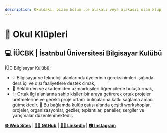 ```yaml
---
description: Okuldaki, bizim bölüm ile alakalı veya alakasız olan klüpler ile ilgili bilgiler buraya eklenecektir.
---
```


# 👯 Okul Klüpleri

## 💻 İÜCBK | İsatnbul Üniversitesi Bilgisayar Kulübü
İÜC Bilgisayar Kulübü; 
- 💡 Bilgisayar ve teknoloji alanlarında üyelerinin gereksinimleri ışığında ders içi ve dışı faaliyetlere destek olmak, 
- 🎉 Sektörden ve akademiden uzman kişileri öğrencilerle buluşturmak,
- ✨ Ortak ilgi alanlarına sahip kişileri bir araya getirerek ortak projeler üretmelerine ve gerekli proje ortamı bulmalarına katkı sağlama amacı gütmektedir. 
🎈 Bu bağlamda kulüp çatısı altında çeşitli workshoplar, projeler, organizasyonlar, geziler, toplantılar, paneller, sergiler ve yarışmalar düzenlenmektedir.

[**🌐 Web Sites**](https://iucbk.com/) | [**👨‍💻 GitHub**](https://github.com/iucbk) | [**👨‍💼 LinkedIn**](https://www.linkedin.com/company/i%CC%87%C3%BCc-bilgisayar-kul%C3%BCb%C3%BC/) | [**📷 Instagram**](https://www.instagram.com/iucbk/) 



